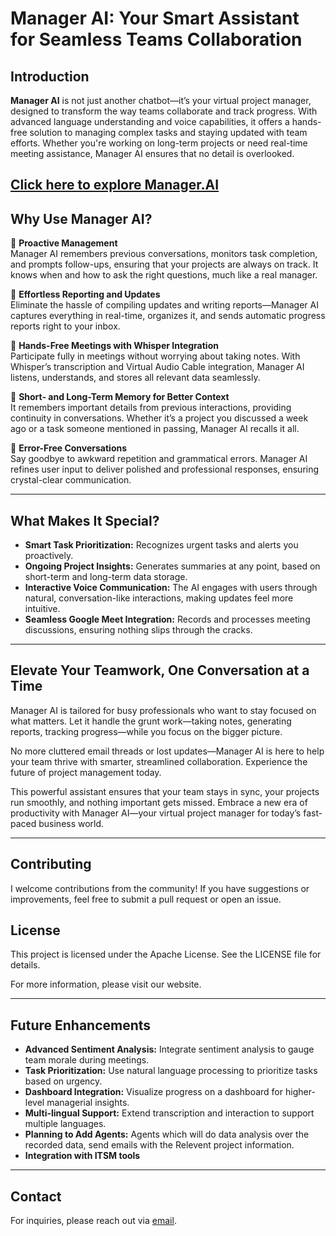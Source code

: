 # Manager AI: Your Smart Assistant for Seamless Teams Collaboration



## Introduction
**Manager AI** is not just another chatbot—it’s your virtual project manager, designed to transform the way teams collaborate and track progress. With advanced language understanding and voice capabilities, it offers a hands-free solution to managing complex tasks and staying updated with team efforts. Whether you're working on long-term projects or need real-time meeting assistance, Manager AI ensures that no detail is overlooked.

<a href="https://ameyasutar1.github.io/ManagerAI/" target="_blank">Click here to explore Manager.AI</a>
---

## Why Use Manager AI?

🌟 **Proactive Management**  
Manager AI remembers previous conversations, monitors task completion, and prompts follow-ups, ensuring that your projects are always on track. It knows when and how to ask the right questions, much like a real manager.

🎯 **Effortless Reporting and Updates**  
Eliminate the hassle of compiling updates and writing reports—Manager AI captures everything in real-time, organizes it, and sends automatic progress reports right to your inbox.

🎤 **Hands-Free Meetings with Whisper Integration**  
Participate fully in meetings without worrying about taking notes. With Whisper’s transcription and Virtual Audio Cable integration, Manager AI listens, understands, and stores all relevant data seamlessly.

💼 **Short- and Long-Term Memory for Better Context**  
It remembers important details from previous interactions, providing continuity in conversations. Whether it’s a project you discussed a week ago or a task someone mentioned in passing, Manager AI recalls it all.

🔄 **Error-Free Conversations**  
Say goodbye to awkward repetition and grammatical errors. Manager AI refines user input to deliver polished and professional responses, ensuring crystal-clear communication.

---

## What Makes It Special?

- **Smart Task Prioritization:** Recognizes urgent tasks and alerts you proactively.
- **Ongoing Project Insights:** Generates summaries at any point, based on short-term and long-term data storage.
- **Interactive Voice Communication:** The AI engages with users through natural, conversation-like interactions, making updates feel more intuitive.
- **Seamless Google Meet Integration:** Records and processes meeting discussions, ensuring nothing slips through the cracks.

---

## Elevate Your Teamwork, One Conversation at a Time
Manager AI is tailored for busy professionals who want to stay focused on what matters. Let it handle the grunt work—taking notes, generating reports, tracking progress—while you focus on the bigger picture.

No more cluttered email threads or lost updates—Manager AI is here to help your team thrive with smarter, streamlined collaboration. Experience the future of project management today.

This powerful assistant ensures that your team stays in sync, your projects run smoothly, and nothing important gets missed. Embrace a new era of productivity with Manager AI—your virtual project manager for today’s fast-paced business world.

---

## Contributing
I welcome contributions from the community! If you have suggestions or improvements, feel free to submit a pull request or open an issue.

## License
This project is licensed under the Apache License. See the LICENSE file for details.

For more information, please visit our website.

---

## Future Enhancements

- **Advanced Sentiment Analysis:** Integrate sentiment analysis to gauge team morale during meetings.
- **Task Prioritization:** Use natural language processing to prioritize tasks based on urgency.
- **Dashboard Integration:** Visualize progress on a dashboard for higher-level managerial insights.
- **Multi-lingual Support:** Extend transcription and interaction to support multiple languages.
- **Planning to Add Agents:** Agents which will do data analysis over the recorded data, send emails with the Relevent project information.
- **Integration with ITSM tools** 

---

## Contact
For inquiries, please reach out via [email](mailto:ameyasutar1@gmail.com).
